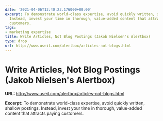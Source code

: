 ```yaml
---
date: '2021-04-06T13:40:23.176000+00:00'
excerpt: To demonstrate world-class expertise, avoid quickly written, shallow postings.
  Instead, invest your time in thorough, value-added content that attracts paying
  customers.
tags:
- marketing expertise
title: Write Articles, Not Blog Postings (Jakob Nielsen's Alertbox)
type: drop
url: http://www.useit.com/alertbox/articles-not-blogs.html
---
```


# Write Articles, Not Blog Postings (Jakob Nielsen's Alertbox)

**URL:** http://www.useit.com/alertbox/articles-not-blogs.html

**Excerpt:** To demonstrate world-class expertise, avoid quickly written, shallow postings. Instead, invest your time in thorough, value-added content that attracts paying customers.
